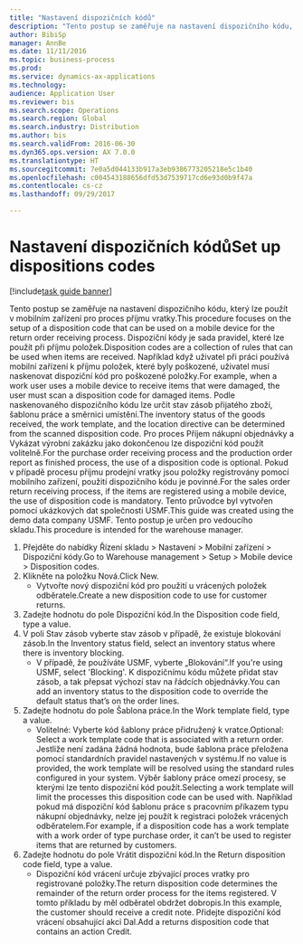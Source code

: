 ```yaml
--- 
title: "Nastavení dispozičních kódů"
description: "Tento postup se zaměřuje na nastavení dispozičního kódu, který lze použít v mobilním zařízení pro proces příjmu vratky."
author: BibiSp
manager: AnnBe
ms.date: 11/11/2016
ms.topic: business-process
ms.prod: 
ms.service: dynamics-ax-applications
ms.technology: 
audience: Application User
ms.reviewer: bis
ms.search.scope: Operations
ms.search.region: Global
ms.search.industry: Distribution
ms.author: bis
ms.search.validFrom: 2016-06-30
ms.dyn365.ops.version: AX 7.0.0
ms.translationtype: HT
ms.sourcegitcommit: 7e0a5d044133b917a3eb9386773205218e5c1b40
ms.openlocfilehash: c004543188656dfd53d7539717cd6e93d0b9f47a
ms.contentlocale: cs-cz
ms.lasthandoff: 09/29/2017

---
```

# <a name="set-up-dispositions-codes"></a><span data-ttu-id="d39c2-103">Nastavení dispozičních kódů</span><span class="sxs-lookup"><span data-stu-id="d39c2-103">Set up dispositions codes</span></span>

[!include[task guide banner](../../includes/task-guide-banner.md)]

<span data-ttu-id="d39c2-104">Tento postup se zaměřuje na nastavení dispozičního kódu, který lze použít v mobilním zařízení pro proces příjmu vratky.</span><span class="sxs-lookup"><span data-stu-id="d39c2-104">This procedure focuses on the setup of a disposition code that can be used on a mobile device for the return order receiving process.</span></span> <span data-ttu-id="d39c2-105">Dispoziční kódy je sada pravidel, které lze použít při příjmu položek.</span><span class="sxs-lookup"><span data-stu-id="d39c2-105">Disposition codes are a collection of rules that can be used when items are received.</span></span> <span data-ttu-id="d39c2-106">Například když uživatel při práci používá mobilní zařízení k příjmu položek, které byly poškozené, uživatel musí naskenovat dispoziční kód pro poškozené položky.</span><span class="sxs-lookup"><span data-stu-id="d39c2-106">For example, when a work user uses a mobile device to receive items that were damaged, the user must scan a disposition code for damaged items.</span></span> <span data-ttu-id="d39c2-107">Podle naskenovaného dispozičního kódu lze určit stav zásob přijatého zboží, šablonu práce a směrnici umístění.</span><span class="sxs-lookup"><span data-stu-id="d39c2-107">The inventory status of the goods received, the work template, and the location directive can be determined from the scanned disposition code.</span></span> <span data-ttu-id="d39c2-108">Pro proces Příjem nákupní objednávky a Vykázat výrobní zakázku jako dokončenou lze dispoziční kód použít volitelně.</span><span class="sxs-lookup"><span data-stu-id="d39c2-108">For the purchase order receiving process and the production order report as finished process, the use of a disposition code is optional.</span></span> <span data-ttu-id="d39c2-109">Pokud v případě procesu příjmu prodejní vratky jsou položky registrovány pomocí mobilního zařízení, použití dispozičního kódu je povinné.</span><span class="sxs-lookup"><span data-stu-id="d39c2-109">For the sales order return receiving process, if the items are registered using a mobile device, the use of disposition code is mandatory.</span></span>  <span data-ttu-id="d39c2-110">Tento průvodce byl vytvořen pomocí ukázkových dat společnosti USMF.</span><span class="sxs-lookup"><span data-stu-id="d39c2-110">This guide was created using the demo data company USMF.</span></span> <span data-ttu-id="d39c2-111">Tento postup je určen pro vedoucího skladu.</span><span class="sxs-lookup"><span data-stu-id="d39c2-111">This procedure is intended for the warehouse manager.</span></span> 

1. <span data-ttu-id="d39c2-112">Přejděte do nabídky Řízení skladu > Nastavení > Mobilní zařízení > Dispoziční kódy.</span><span class="sxs-lookup"><span data-stu-id="d39c2-112">Go to Warehouse management > Setup > Mobile device > Disposition codes.</span></span>
2. <span data-ttu-id="d39c2-113">Klikněte na položku Nová.</span><span class="sxs-lookup"><span data-stu-id="d39c2-113">Click New.</span></span>
    * <span data-ttu-id="d39c2-114">Vytvořte nový dispoziční kód pro použití u vrácených položek odběratele.</span><span class="sxs-lookup"><span data-stu-id="d39c2-114">Create a new disposition code to use for customer returns.</span></span>  
3. <span data-ttu-id="d39c2-115">Zadejte hodnotu do pole Dispoziční kód.</span><span class="sxs-lookup"><span data-stu-id="d39c2-115">In the Disposition code field, type a value.</span></span>
4. <span data-ttu-id="d39c2-116">V poli Stav zásob vyberte stav zásob v případě, že existuje blokování zásob.</span><span class="sxs-lookup"><span data-stu-id="d39c2-116">In the Inventory status field, select an inventory status where there is inventory blocking.</span></span>
    * <span data-ttu-id="d39c2-117">V případě, že používáte USMF, vyberte „Blokování“.</span><span class="sxs-lookup"><span data-stu-id="d39c2-117">If you're using USMF, select 'Blocking'.</span></span> <span data-ttu-id="d39c2-118">K dispozičnímu kódu můžete přidat stav zásob, a tak přepsat výchozí stav na řádcích objednávky.</span><span class="sxs-lookup"><span data-stu-id="d39c2-118">You can add an inventory status to the disposition code to override the default status that’s on the order lines.</span></span>  
5. <span data-ttu-id="d39c2-119">Zadejte hodnotu do pole Šablona práce.</span><span class="sxs-lookup"><span data-stu-id="d39c2-119">In the Work template field, type a value.</span></span>
    * <span data-ttu-id="d39c2-120">Volitelné: Vyberte kód šablony práce přidružený k vratce.</span><span class="sxs-lookup"><span data-stu-id="d39c2-120">Optional: Select a work template code that is associated with a return order.</span></span> <span data-ttu-id="d39c2-121">Jestliže není zadána žádná hodnota, bude šablona práce přeložena pomocí standardních pravidel nastavených v systému.</span><span class="sxs-lookup"><span data-stu-id="d39c2-121">If no value is provided, the work template will be resolved using the standard rules configured in your system.</span></span> <span data-ttu-id="d39c2-122">Výběr šablony práce omezí procesy, se kterými lze tento dispoziční kód použít.</span><span class="sxs-lookup"><span data-stu-id="d39c2-122">Selecting a work template will limit the processes this disposition code can be used with.</span></span> <span data-ttu-id="d39c2-123">Například pokud má dispoziční kód šablonu práce s pracovním příkazem typu nákupní objednávky, nelze jej použít k registraci položek vrácených odběratelem.</span><span class="sxs-lookup"><span data-stu-id="d39c2-123">For example, if a disposition code has a work template with a work order of type purchase order, it can’t be used to register items that are returned by customers.</span></span>  
6. <span data-ttu-id="d39c2-124">Zadejte hodnotu do pole Vrátit dispoziční kód.</span><span class="sxs-lookup"><span data-stu-id="d39c2-124">In the Return disposition code field, type a value.</span></span>
    * <span data-ttu-id="d39c2-125">Dispoziční kód vrácení určuje zbývající proces vratky pro registrované položky.</span><span class="sxs-lookup"><span data-stu-id="d39c2-125">The return disposition code determines the remainder of the return order process for the items registered.</span></span> <span data-ttu-id="d39c2-126">V tomto příkladu by měl odběratel obdržet dobropis.</span><span class="sxs-lookup"><span data-stu-id="d39c2-126">In this example, the customer should receive a credit note.</span></span> <span data-ttu-id="d39c2-127">Přidejte dispoziční kód vrácení obsahující akci Dal.</span><span class="sxs-lookup"><span data-stu-id="d39c2-127">Add a returns disposition code that contains an action Credit.</span></span>  


